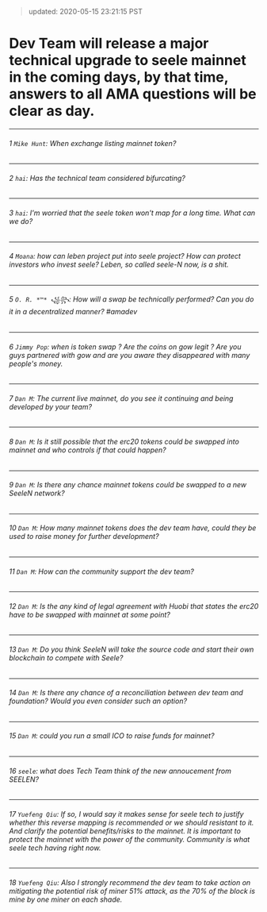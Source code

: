 > updated: 2020-05-15 23:21:15 PST

# Dev Team will release a major technical upgrade to seele mainnet in the coming days, by that time, answers to all AMA questions will be clear as day.

---

###### 1 `Mike Hunt`: When exchange listing mainnet token?

---

###### 2 `hai`: Has the technical team considered bifurcating?

---

###### 3 `hai`: I'm worried that the seele token won't map for a long time. What can we do?

---

###### 4 `Moana`: how can leben project put into seele project? How can protect investors who invest seele? Leben, so called seele-N now, is a shit.

---

###### 5 `O. R. *™* ꧁꧂`: How will a swap be technically performed?  Can you do it in a decentralized manner? #amadev

---

###### 6 `Jimmy Pop`: when is token swap ? Are the coins on gow legit ? Are you guys partnered with gow and are you aware they disappeared with many people's money.

---

###### 7 `Dan M`: The current live mainnet, do you see it continuing and being developed by your team?

---

###### 8 `Dan M`: Is it still possible that the erc20 tokens could be swapped into mainnet and who controls if that could happen?

---

###### 9 `Dan M`: Is there any chance mainnet tokens could be swapped to a new SeeleN network?

---
###### 10 `Dan M`: How many mainnet tokens does the dev team have, could they be used to raise money for further development?

---
###### 11 `Dan M`: How can the community support the dev team?

---
###### 12 `Dan M`: Is the any kind of legal agreement with Huobi that states the erc20 have to be swapped with mainnet at some point?

---
###### 13 `Dan M`: Do you think SeeleN will take the source code and start their own blockchain to compete with Seele?

---

###### 14 `Dan M`: Is there any chance of a reconciliation between dev team and foundation? Would you even consider such an option?

---

###### 15 `Dan M`: could you run a small ICO to raise funds for mainnet?

---

###### 16 `seele`: what does Tech Team think of  the new annoucement from SEELEN?



---

###### 17 `Yuefeng Qiu`: If so, I would say it makes sense for seele tech to justify whether this reverse mapping is recommended or we should resistant to it. And clarify the potential benefits/risks to the mainnet. It is important to protect the mainnet with the power of the community. Community is what seele tech having right now.

---

###### 18 `Yuefeng Qiu`: Also I strongly recommend the dev team to take action on mitigating the potential risk of miner 51% attack, as the 70% of the block is mine by one miner on each shade.
